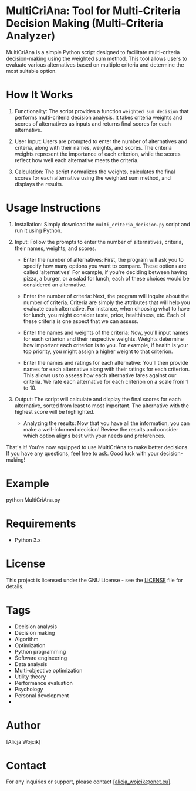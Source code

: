 # MultiCriAna: Tool for Multi-Criteria Decision Making (Multi-Criteria Analyzer)

MultiCriAna is a simple Python script designed to facilitate multi-criteria decision-making using the weighted sum method. This tool allows users to evaluate various alternatives based on multiple criteria and determine the most suitable option.

# How It Works

1. Functionality: The script provides a function `weighted_sum_decision` that performs multi-criteria decision analysis. It takes criteria weights and scores of alternatives as inputs and returns final scores for each alternative.

2. User Input: Users are prompted to enter the number of alternatives and criteria, along with their names, weights, and scores. The criteria weights represent the importance of each criterion, while the scores reflect how well each alternative meets the criteria.

3. Calculation: The script normalizes the weights, calculates the final scores for each alternative using the weighted sum method, and displays the results.

# Usage Instructions

1. Installation: Simply download the `multi_criteria_decision.py` script and run it using Python.

2. Input: Follow the prompts to enter the number of alternatives, criteria, their names, weights, and scores.

	- Enter the number of alternatives: First, the program will ask you to specify how many options you want to compare. These options are called 'alternatives' For example, if you're deciding between having pizza, a burger, or a salad for lunch, each of these choices would be considered an alternative.

	- Enter the number of criteria: Next, the program will inquire about the number of criteria. Criteria are simply the attributes that will help you evaluate each alternative. For instance, when choosing what to have for lunch, you might consider taste, price, healthiness, etc. Each of these criteria is one aspect that we can assess.

	- Enter the names and weights of the criteria: Now, you'll input names for each criterion and their respective weights. Weights determine how important each criterion is to you. For example, if health is your top priority, you might assign a higher weight to that criterion.

	- Enter the names and ratings for each alternative: You'll then provide names for each alternative along with their ratings for each criterion. This allows us to assess how each alternative fares against our criteria. We rate each alternative for each criterion on a scale from 1 to 10.

3. Output: The script will calculate and display the final scores for each alternative, sorted from least to most important. The alternative with the highest score will be highlighted.

	- Analyzing the results: Now that you have all the information, you can make a well-informed decision! Review the results and consider which option aligns best with your needs and preferences.

That's it! You're now equipped to use MultiCriAna to make better decisions. If you have any questions, feel free to ask. Good luck with your decision-making!

# Example

python MultiCriAna.py

# Requirements

- Python 3.x

# License

This project is licensed under the GNU License - see the [LICENSE](LICENSE) file for details.

# Tags

- Decision analysis
- Decision making
- Algorithm
- Optimization
- Python programming
- Software engineering
- Data analysis
- Multi-objective optimization
- Utility theory
- Performance evaluation
- Psychology
- Personal development
- 
# Author

[Alicja Wójcik]

# Contact

For any inquiries or support, please contact [alicja_wojcik@onet.eu].

